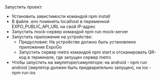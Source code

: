 Запустить проект:

- Установить завистимости командой npm install
- В файле .env поменять localhost в переменной EXPO_PUBLIC_API_URL на свой IP-адрес
- Запустить mock-сервер командой npm run mock-server
- Запустить приложение на yстройстве:
  - Предусловие: На устройстве должно быть установлено приложение ExpoGo
  - Запустить сервер metro командой npm start и отсканировать QR-код в терминале, где запущен сервер metro
- Чтобы запустить на эмуляторе/симуляторе: на android - npm run android (эмулятор должен быть предварительно запущен), на ios - npm run ios
